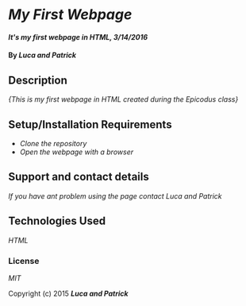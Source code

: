 # _My First Webpage_

#### _It's my first webpage in HTML,  3/14/2016_

#### By _**Luca and Patrick**_

## Description

_{This is my first webpage in HTML created during the Epicodus class}_

## Setup/Installation Requirements

* _Clone the repository_
* _Open the webpage with a browser_

## Support and contact details

_If you have ant problem using the page contact Luca and Patrick_

## Technologies Used

_HTML_

### License

*MIT*

Copyright (c) 2015 **_Luca and Patrick_**
